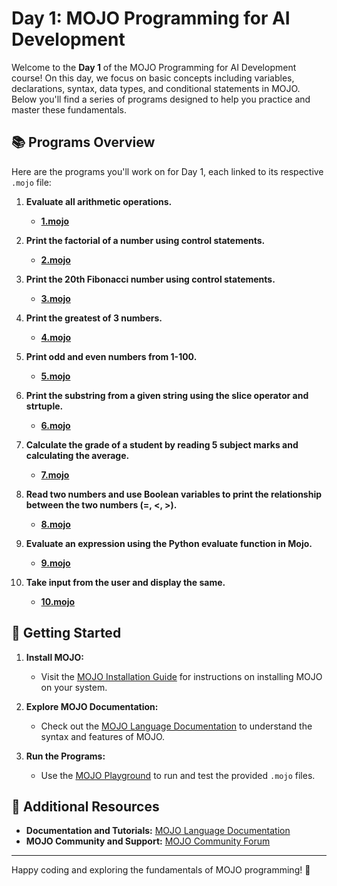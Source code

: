 # Day 1: MOJO Programming for AI Development

Welcome to the **Day 1** of the MOJO Programming for AI Development course! On this day, we focus on basic concepts including variables, declarations, syntax, data types, and conditional statements in MOJO. Below you'll find a series of programs designed to help you practice and master these fundamentals.

## 📚 Programs Overview

Here are the programs you'll work on for Day 1, each linked to its respective `.mojo` file:

1. **Evaluate all arithmetic operations.**
   - [**1.mojo**](./1.mojo)

2. **Print the factorial of a number using control statements.**
   - [**2.mojo**](./2.mojo)

3. **Print the 20th Fibonacci number using control statements.**
   - [**3.mojo**](./3.mojo)

4. **Print the greatest of 3 numbers.**
   - [**4.mojo**](./4.mojo)

5. **Print odd and even numbers from 1-100.**
   - [**5.mojo**](./5.mojo)

6. **Print the substring from a given string using the slice operator and strtuple.**
   - [**6.mojo**](./6.mojo)

7. **Calculate the grade of a student by reading 5 subject marks and calculating the average.**
   - [**7.mojo**](./7.mojo)

8. **Read two numbers and use Boolean variables to print the relationship between the two numbers (=, <, >).**
   - [**8.mojo**](./8.mojo)

9. **Evaluate an expression using the Python evaluate function in Mojo.**
   - [**9.mojo**](./9.mojo)

10. **Take input from the user and display the same.**
    - [**10.mojo**](./10.mojo)

## 📝 Getting Started

1. **Install MOJO:**
   - Visit the [MOJO Installation Guide](https://docs.modular.com/mojo/manual/installation) for instructions on installing MOJO on your system.

2. **Explore MOJO Documentation:**
   - Check out the [MOJO Language Documentation](https://docs.modular.com/mojo/manual/) to understand the syntax and features of MOJO.

3. **Run the Programs:**
   - Use the [MOJO Playground](https://docs.modular.com/mojo/playground) to run and test the provided `.mojo` files.

## 📖 Additional Resources

- **Documentation and Tutorials:** [MOJO Language Documentation](https://docs.modular.com/mojo/manual/)
- **MOJO Community and Support:** [MOJO Community Forum](https://community.mojolang.org)

---

Happy coding and exploring the fundamentals of MOJO programming! 🚀
